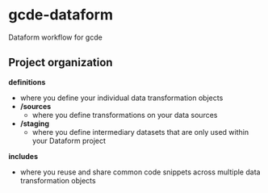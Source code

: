 # gcde-dataform
Dataform workflow for gcde

## Project organization
**definitions**
- where you define your individual data transformation objects
- **/sources**
    - where you define transformations on your data sources
- **/staging**
    - where you define intermediary datasets that are only used within your Dataform project
    
**includes**
- where you reuse and share common code snippets across multiple data transformation objects
